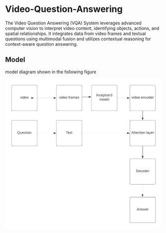 # Video-Question-Answering
The Video Question Answering (VQA) System leverages advanced computer vision to interpret video content, identifying objects, actions, and spatial relationships. It integrates data from video frames and textual questions using multimodal fusion and utilizes contextual reasoning for context-aware question answering.

## Model

model diagram shown in the following figure

![alt text](https://github.com/aparnabg/Video-Question-Answering/blob/main/images/model-diagram.png?raw=true)



